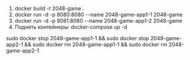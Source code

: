 1. docker build -t 2048-game .
2. docker run -d -p 8080:8080 --name 2048-game-app1-1 2048-game
3. docker run -d -p 8081:8080 --name 2048-game-app1-2 2048-game
4. Поднять контейнеры: docker-compose up -d

sudo docker stop 2048-game-app1-1 && sudo docker stop 2048-game-app2-1 && sudo docker rm 2048-game-app1-1 && sudo docker rm 2048-game-app2-1 

